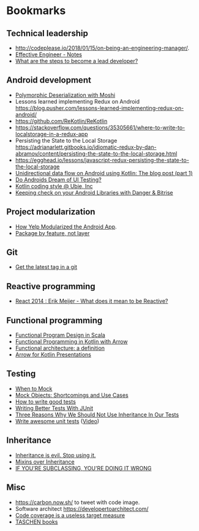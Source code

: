 # Bookmarks

## Technical leadership

* http://codeplease.io/2018/01/15/on-being-an-engineering-manager/.
* [Effective Engineer - Notes](https://gist.github.com/rondy/af1dee1d28c02e9a225ae55da2674a6f)
* [What are the steps to become a lead developer?](https://www.quora.com/What-are-the-steps-to-become-a-lead-developer)

## Android development

* [Polymorphic Deserialization with Moshi](http://blog.nightlynexus.com/polymorphic-deserialization-with-moshi/)
* Lessons learned implementing Redux on Android https://blog.pusher.com/lessons-learned-implementing-redux-on-android/
* https://github.com/ReKotlin/ReKotlin
* https://stackoverflow.com/questions/35305661/where-to-write-to-localstorage-in-a-redux-app
* Persisting the State to the Local Storage https://adrianarlett.gitbooks.io/idiomatic-redux-by-dan-abramov/content/persisting-the-state-to-the-local-storage.html
* https://egghead.io/lessons/javascript-redux-persisting-the-state-to-the-local-storage
* [Unidirectional data flow on Android using Kotlin: The blog post (part 1)](https://proandroiddev.com/unidirectional-data-flow-on-android-the-blog-post-part-1-cadcf88c72f5)
* [Do Androids Dream of UI Testing?](https://arturdryomov.online/posts/do-androids-dream-of-ui-testing/)
* [Kotlin coding style @ Ubie, Inc](https://github.com/ubie-inc/kotlin-coding-style)
* [Keeping check on your Android Libraries with Danger & Bitrise](https://overflow.buffer.com/2018/10/26/keeping-check-on-your-android-libraries-with-danger-bitrise/)

## Project modularization

* [How Yelp Modularized the Android App](https://engineeringblog.yelp.com/2018/06/how-yelp-modularized-the-android-app.html).
* [Package by feature, not layer](http://www.javapractices.com/topic/TopicAction.do?Id=205)

## Git

* [Get the latest tag in a git](https://gist.github.com/rponte/fdc0724dd984088606b0)

## Reactive programming

* [React 2014 : Erik Meijer - What does it mean to be Reactive?](https://www.youtube.com/watch?v=sTSQlYX5DU0)

## Functional programming

* [Functional Program Design in Scala](https://www.coursera.org/learn/progfun2)
* [Functional Programming in Kotlin with Arrow](https://www.47deg.com/media/2018/10/15/raul-raja-kotlinconf-2018/)
* [Functional architecture: a definition](http://blog.ploeh.dk/2018/11/19/functional-architecture-a-definition/)
* [Arrow for Kotlin Presentations](https://www.youtube.com/playlist?list=PLTx-VKTe8yLwNy3oXbbwsQRwoS-G8mhEh)

## Testing

* [When to Mock](http://blog.cleancoder.com/uncle-bob/2014/05/10/WhenToMock.html)
* [Mock Objects: Shortcomings and Use Cases](https://www.oracle.com/technetwork/articles/entarch/mock-shortcomings-082129.html)
* [How to write good tests](https://github.com/mockito/mockito/wiki/How-to-write-good-tests)
* [Writing Better Tests With JUnit](https://blog.codecentric.de/en/2016/01/writing-better-tests-junit/)
* [Three Reasons Why We Should Not Use Inheritance In Our Tests](https://www.petrikainulainen.net/programming/unit-testing/3-reasons-why-we-should-not-use-inheritance-in-our-tests/)
* [Write awesome unit tests](https://speakerdeck.com/jeroenmols/write-awesome-unit-tests) ([Video](https://youtu.be/F8Gc8Nwf0yk))

## Inheritance

* [Inheritance is evil. Stop using it.](https://codeburst.io/inheritance-is-evil-stop-using-it-6c4f1caf5117)
* [Mixins over Inheritance](http://alisoftware.github.io/swift/protocol/2015/11/08/mixins-over-inheritance/)
* [IF YOU'RE SUBCLASSING, YOU'RE DOING IT WRONG](https://krakendev.io/blog/subclassing-can-suck-and-heres-why)

## Misc

* https://carbon.now.sh/ to tweet with code image.
* Software architect https://developertoarchitect.com/
* [Code coverage is a useless target measure](http://blog.ploeh.dk/2015/11/16/code-coverage-is-a-useless-target-measure/)
* [TASCHEN books](https://www.taschen.com/pages/de/catalogue/all_titles/index.alle_titel.htm?crt_page=1)
